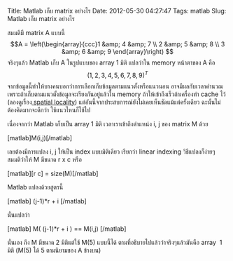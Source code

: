 Title: Matlab เก็บ matrix อย่างไร 
Date: 2012-05-30 04:27:47
Tags: matlab 
Slug: Matlab เก็บ matrix อย่างไร 


สมมติมี matrix A แบบนี้
$$A = \left(\begin{array}{ccc}1 &amp; 4 &amp; 7 \\ 2 &amp; 5 &amp; 8 \\ 3 &amp; 6 &amp; 9 \end{array}\right) $$
จริงๆแล้ว Matlab เก็บ A ในรูปแบบของ array 1 มิติ แปลว่าใน memory หน้าตาของ A คือ $$(1,2,3,4,5,6,7,8,9)^T$$ จากข้อมูลนี้ทำให้บางคนบอกว่าการเลือกเก็บข้อมูลตามแนวตั้งหรือแนวนอน อาจมีผลกับเวลาคำนวณ เพราะถ้าเก็บตามแนวตั้งข้อมูลจะเรียงกันอยู่แล้วใน memory ถ้าให้เข้าถึงเร็วถ้าเครื่องทำ cache ไว้ (ลองดูเรื่อง<a href="http://en.wikipedia.org/wiki/Locality_of_reference"> spatial locality</a>) แต่อันนี้จากประสบการณ์ยังไม่เคยเห็นชัดแม้แต่ครั้งเดียว ฉะนั้นไม่ต้องคิดมากจะดีกว่า ใช้แนวไหนก็ใช้ไป

เนื่องจากว่า Matlab เก็บเป็น array 1 มิติ เวลาเราเข้าถึงตำแหน่ง i, j ของ matrix M ด้วย

[matlab]M(i,j)[/matlab]

เลยต้องมีการแปลง i, j ให้เป็น index แบบมิติเดียว เรียกว่า linear indexing วิธีแปลงก็ง่ายๆ สมมติว่าให้ M มีขนาด r x c หรือ

[matlab][r c] = size(M)[/matlab]

Matlab แปลงด้วยสูตรนี้

[matlab] (j-1)*r + i [/matlab]

นั่นแปลว่า

[matlab] M( (j-1)*r + i ) == M(i,j) [/matlab]

นั่นเอง ถึง M มีขนาด 2 มิติแต่ใช้ M(5) แบบนี้ได้ ตามที่อธิบายไปแล้วว่าจริงๆแล้วมันคือ array  1 มิติ (M(5) ได้ 5 ตามนิยามของ A ข้างบน)

